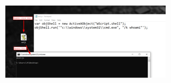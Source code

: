 ![JS Extension payload](https://github.com/breaktoprotect/rfd_js/blob/master/rfd%20using%20js%20extension.png)
